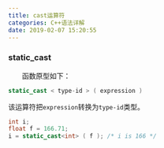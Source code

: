 ```yaml
---
title: cast运算符
categories: C++语法详解
date: 2019-02-07 15:20:55
---
```

### static_cast

&emsp;&emsp;函数原型如下：<!--more-->

``` cpp
static_cast < type-id > ( expression )
```

该运算符把`expression`转换为`type-id`类型。

``` cpp
int i;
float f = 166.71;
i = static_cast<int> ( f ); /* i is 166 */
```